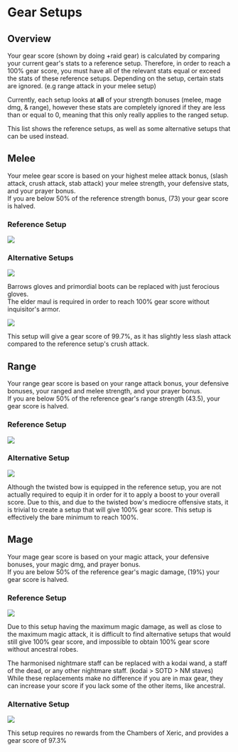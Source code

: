 # Gear Setups

## Overview

Your gear score \(shown by doing +raid gear\) is calculated by comparing your current gear's stats to a reference setup. Therefore, in order to reach a 100% gear score, you must have all of the relevant stats equal or exceed the stats of these reference setups. Depending on the setup, certain stats are ignored. \(e.g range attack in your melee setup\)  
  
Currently, each setup looks at **all** of your strength bonuses \(melee, mage dmg, & range\), however these stats are completely ignored if they are less than or equal to 0, meaning that this only really applies to the ranged setup.  
  
This list shows the reference setups, as well as some alternative setups that can be used instead.

## Melee

Your melee gear score is based on your highest melee attack bonus, \(slash attack, crush attack, stab attack\) your melee strength, your defensive stats, and your prayer bonus.  
If you are below 50% of the reference strength bonus, \(73\) your gear score is halved.

### Reference Setup

![](../../.gitbook/assets/coxmeleereference.png)

### Alternative Setups

![](../../.gitbook/assets/coxmeleemaul.png)

Barrows gloves and primordial boots can be replaced with just ferocious gloves.  
The elder maul is required in order to reach 100% gear score without inquisitor's armor.

![](../../.gitbook/assets/coxmeleegs.png)

This setup will give a gear score of 99.7%, as it has slightly less slash attack compared to the reference setup's crush attack.

## Range

Your range gear score is based on your range attack bonus, your defensive bonuses, your ranged and melee strength, and your prayer bonus.  
If you are below 50% of the reference gear's range strength \(43.5\), your gear score is halved.

### Reference Setup

![](../../.gitbook/assets/coxrangereference.png)

### Alternative Setup

![](../../.gitbook/assets/coxrangealt.png)

Although the twisted bow is equipped in the reference setup, you are not actually required to equip it in order for it to apply a boost to your overall score. Due to this, and due to the twisted bow's mediocre offensive stats, it is trivial to create a setup that will give 100% gear score. This setup is effectively the bare minimum to reach 100%.

## Mage

Your mage gear score is based on your magic attack, your defensive bonuses, your magic dmg, and prayer bonus.  
If you are below 50% of the reference gear's magic damage, \(19%\) your gear score is halved.

### Reference Setup

![](../../.gitbook/assets/coxmagereference.png)

Due to this setup having the maximum magic damage, as well as close to the maximum magic attack, it is difficult to find alternative setups that would still give 100% gear score, and impossible to obtain 100% gear score without ancestral robes.  
  
The harmonised nightmare staff can be replaced with a kodai wand, a staff of the dead, or any other nightmare staff. \(kodai &gt; SOTD &gt; NM staves\) While these replacements make no difference if you are in max gear, they can increase your score if you lack some of the other items, like ancestral.

### Alternative Setup

![](../../.gitbook/assets/coxmageahrims.png)

This setup requires no rewards from the Chambers of Xeric, and provides a gear score of 97.3%

